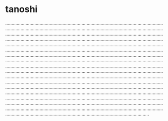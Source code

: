 # tanoshi

.............................................................................................................................................................................................................................................................................................................................................................................................................................................................................................................................................................................................................................................................................................................................................................................................................................................................................................................................................................................................................................................................................................................................................................................................................................................................................................................................................................................................................................................................................................................................................................................................................................................................................................................................................................................................................................................................................................................................................................................................................................................................................................................................................................................................................................................................................................................